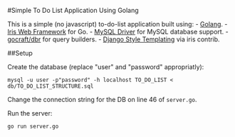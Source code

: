 #Simple To Do List Application Using Golang

This is a simple (no javascript) to-do-list application built using:
    - [Golang](https://golang.org/).
    - [Iris Web Framework](https://github.com/kataras/iris) for Go.
    - [MySQL Driver](https://github.com/go-sql-driver/mysql) for MySQL database support.
    - [gocraft/dbr](https://github.com/gocraft/dbr) for query builders.
    - [Django Style Templating](https://github.com/iris-contrib/template) via iris contrib.

##Setup

Create the database (replace "user" and "password" appropriatly):

```
mysql -u user -p"password" -h localhost TO_DO_LIST < db/TO_DO_LIST_STRUCTURE.sql
```

Change the connection string for the DB on line 46 of `server.go`.

Run the server:

```
go run server.go
```
